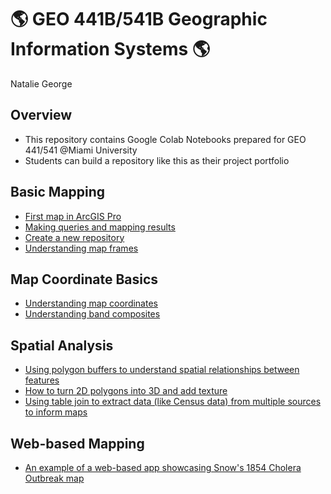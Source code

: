 # :earth_americas: GEO 441B/541B Geographic Information Systems :earth_americas:

Natalie George

## Overview
- This repository contains Google Colab Notebooks prepared for GEO 441/541 @Miami University
- Students can build a repository like this as their project portfolio

## Basic Mapping

- [First map in ArcGIS Pro](https://github.com/npgeorge93/gis-project-portfolio-geo441-541b/blob/main/base-mapping/An_introduction_to_ArcGIS_Pro.ipynb)
- [Making queries and mapping results](https://github.com/npgeorge93/gis-project-portfolio-geo441-541b/blob/main/base-mapping/Making_queries_and_mapping_results.ipynb)
- [Create a new repository](https://github.com/npgeorge93/gis-project-portfolio-geo441-541b/blob/main/base-mapping/Creating_first_repository.ipynb)
- [Understanding map frames](https://github.com/npgeorge93/gis-project-portfolio-geo441-541b/blob/main/base-mapping/Understanding_map_frames.ipynb)
## Map Coordinate Basics

- [Understanding map coordinates](https://github.com/npgeorge93/gis-project-portfolio-geo441-541b/blob/main/remote-sensing-basics/Week_03_coordinates_assignment.ipynb)
- [Understanding band composites](https://github.com/npgeorge93/gis-project-portfolio-geo441-541b/blob/main/remote-sensing-basics/geo441_541_understand_band_composite.ipynb)

## Spatial Analysis

- [Using polygon buffers to understand spatial relationships between features](https://github.com/npgeorge93/gis-project-portfolio-geo441-541b/blob/main/spatial-analysis/Week_10_assignment.ipynb)
- [How to turn 2D polygons into 3D and add texture](https://github.com/npgeorge93/gis-project-portfolio-geo441-541b/blob/main/spatial-analysis/Week_11_Extra_Credit_Spatial_Analysis_How_To.ipynb)
- [Using table join to extract data (like Census data) from multiple sources to inform maps](https://github.com/npgeorge93/gis-project-portfolio-geo441-541b/blob/main/spatial-analysis/Week_12_assignment.ipynb)

## Web-based Mapping

- [An example of a web-based app showcasing Snow's 1854 Cholera Outbreak map](https://miamioh.maps.arcgis.com/apps/instant/sidebar/index.html?appid=b3579020ce3644f4a3da012358e44e8f)

